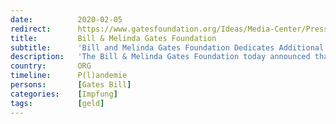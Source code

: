 ```yaml
---
date:          2020-02-05
redirect:      https://www.gatesfoundation.org/Ideas/Media-Center/Press-Releases/2020/02/Bill-and-Melinda-Gates-Foundation-Dedicates-Additional-Funding-to-the-Novel-Coronavirus-Response
title:         Bill & Melinda Gates Foundation
subtitle:      'Bill and Melinda Gates Foundation Dedicates Additional Funding to the Novel Coronavirus Response'
description:   'The Bill & Melinda Gates Foundation today announced that it will immediately commit up to $100 million for the global response to the 2019 novel coronavirus (2019-nCoV). The funding will help strengthen detection, isolation and treatment efforts; protect at-risk populations; and develop vaccines, treatments and diagnostics. The new funding is inclusive of $10 million the foundation committed to the outbreak in late January. …'
country:       ORG
timeline:      P(l)andemie
persons:       [Gates Bill]
categories:    [Impfung]
tags:          [geld]
---
```

